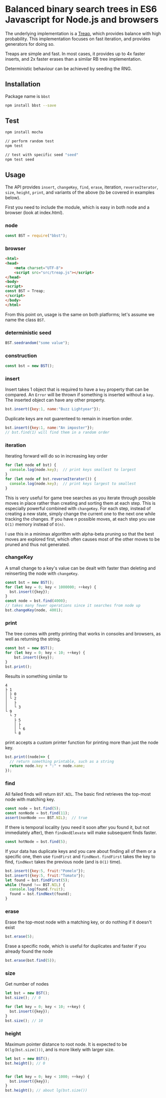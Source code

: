 # Balanced binary search trees in ES6 Javascript for Node.js and browsers
The underlying implementation is a [Treap](https://en.wikipedia.org/wiki/Treap), which provides balance with high probability. 
This implementation focuses on fast iteration, and provides generators for doing so.

Treaps are simple and fast. In most cases, it provides up to 4x faster inserts, and 2x faster erases than a similar RB tree implementation.

Deterministic behaviour can be achieved by seeding the RNG.

## Installation
Package name is `bbst`

```bash
npm install bbst --save
```

## Test
```bash
npm install mocha

// perform random test
npm test

// test with specific seed "seed"
npm test seed
```

## Usage
The API provides `insert`, `changeKey`, `find`, `erase`, iteration, `reverseIterator`, `size`, `height`, `print`, and variants of the above (to be covered in examples below).

First you need to include the module, which is easy in both node and a browser (look at index.html).

### node
```javascript
const BST = require("bbst");
```

### browser
```html
<html>
<head>
    <meta charset="UTF-8">
    <script src="src/treap.js"></script>
</head>
<body>
<script>
const BST = Treap;
</script>
</body>
</html>
```
From this point on, usage is the same on both platforms; let's assume we name the class `BST`.

### deterministic seed
```javascript
BST.seedrandom("some value");
```

### construction
```javascript
const bst = new BST();
```

### insert
Insert takes 1 object that is required to have a `key` property that can be compared. An `Error` will be thrown if something is inserted without a `key`. The inserted object can have any other property.
```javascript
bst.insert({key:1, name:"Buzz Lightyear"});
```

Duplicate keys are not guarenteed to remain in insertion order.
```javascript
bst.insert({key:1, name:"An imposter"});
// bst.find(1) will find them in a random order
```

### iteration
Iterating forward will do so in increasing key order
```javascript
for (let node of bst) {
  console.log(node.key);  // print keys smallest to largest
}
for (let node of bst.reverseIterator()) {
  console.log(node.key);  // print keys largest to smallest
}
```
This is very useful for game tree searches as you iterate through possible moves in place rather than creating and sorting them at each step. This is especially powerful combined with `changeKey`. For each step, instead of creating a new state, simply change the current one to the next one while tracking the changes. If you have n possible moves, at each step you use `O(1)` memory instead of `O(n)`. 

I use this in a minimax algorithm with alpha-beta pruning so that the best moves are explored first, which often causes most of the other moves to be pruned and thus not generated.

### changeKey
A small change to a key's value can be dealt with faster than deleting and reinserting the node with `changeKey`.
```javascript
const bst = new BST();
for (let key = 0; key < 1000000; ++key) {
  bst.insert({key});
}
const node = bst.find(4000);
// takes many fewer operations since it searches from node up
bst.changeKey(node, 4001);
```

### print
The tree comes with pretty printing that works in consoles and browsers, as well as returning the string.
```javascript
const bst = new BST();
for (let key = 0; key < 10; ++key) {
    bst.insert({key});
}
bst.print();
```
Results in something similar to
```
4
├ 1
│ ├ 0
│ └ 2
│   ├ 
│   └ 3
└ 9
  └ 7
    ├ 5
    │ ├ 
    │ └ 6
    └ 8
```

print accepts a custom printer function for printing more than just the node key.
```javascript
bst.print((node)=> {
  // return something printable, such as a string
  return node.key + ":" + node.name;
});
```



### find
All failed finds will return `BST.NIL`. The basic find retrieves the top-most node with matching key. 
```javascript
const node = bst.find(5);
const nonNode = bst.find(11);
assert(nonNode === BST.NIL);  // true
```
If there is temporal locality (you need it soon after you found it, but not immediately after), then `findAndElevate` will make subsequent finds faster.
```javascript
const hotNode = bst.find(5);
```
If your data has duplicate keys and you care about finding all of them or a specific one, then use `findFirst` and `findNext`.
`findFirst` takes the key to find, `findNext` takes the previous node (and is `O(1)` time).
```javascript
bst.insert({key:5, fruit:"Pomelo"});
bst.insert({key:5, fruit:"Tomato"});
let found = bst.findFirst(5);
while (found !== BST.NIL) {
  console.log(found.fruit);
  found = bst.findNext(found);
}
```

### erase
Erase the top-most node with a matching key, or do nothing if it doesn't exist
```javascript
bst.erase(5);
```
Erase a specific node, which is useful for duplicates and faster if you already found the node
```javascript
bst.erase(bst.find(5));
```

### size
Get number of nodes
```javascript
let bst = new BST();
bst.size(); // 0

for (let key = 0; key < 10; ++key) {
  bst.insert({key});
}
bst.size(); // 10
```

### height
Maximum pointer distance to root node. It is expected to be `O(lg(bst.size()))`, and is more likely with larger size.
```javascript
let bst = new BST();
bst.height(); // 0


for (let key = 0; key < 1000; ++key) {
  bst.insert({key});
}
bst.height(); // about lg(bst.size())
```
